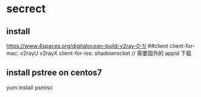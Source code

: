 # secrect
## install
https://www.4spaces.org/digitalocean-build-v2ray-0-1/
##client
client-for-mac: v2rayU v2rayX
client-for-ios: shadowrocket   // 需要国外的 appid 下载
## install pstree on centos7
yum install psmisc